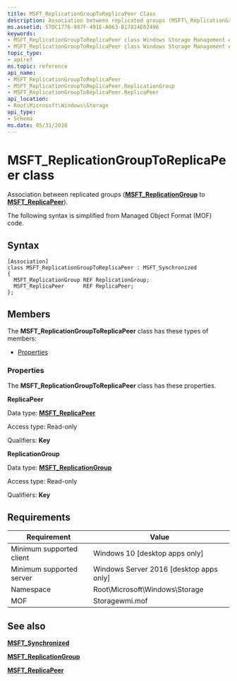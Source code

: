 ```yaml
---
title: MSFT_ReplicationGroupToReplicaPeer Class
description: Association between replicated groups (MSFT\_ReplicationGroup to MSFT\_ReplicaPeer).
ms.assetid: 57DC1776-987F-491E-A063-B17824E02496
keywords:
- MSFT_ReplicationGroupToReplicaPeer class Windows Storage Management API
- MSFT_ReplicationGroupToReplicaPeer class Windows Storage Management API , described
topic_type:
- apiref
ms.topic: reference
api_name:
- MSFT_ReplicationGroupToReplicaPeer
- MSFT_ReplicationGroupToReplicaPeer.ReplicationGroup
- MSFT_ReplicationGroupToReplicaPeer.ReplicaPeer
api_location:
- Root\Microsoft\Windows\Storage
api_type:
- Schema
ms.date: 05/31/2018
---
```


# MSFT\_ReplicationGroupToReplicaPeer class

Association between replicated groups ([**MSFT\_ReplicationGroup**](msft-replicationgroup.md) to [**MSFT\_ReplicaPeer**](msft-replicapeer.md)).

The following syntax is simplified from Managed Object Format (MOF) code.

## Syntax

``` syntax
[Association]
class MSFT_ReplicationGroupToReplicaPeer : MSFT_Synchronized
{
  MSFT_ReplicationGroup REF ReplicationGroup;
  MSFT_ReplicaPeer      REF ReplicaPeer;
};
```

## Members

The **MSFT\_ReplicationGroupToReplicaPeer** class has these types of members:

-   [Properties](#properties)

### Properties

The **MSFT\_ReplicationGroupToReplicaPeer** class has these properties.

 

**ReplicaPeer**
   

Data type: **[**MSFT\_ReplicaPeer**](msft-replicapeer.md)**
 

Access type: Read-only
 

Qualifiers: **Key**
 

 

**ReplicationGroup**
   

Data type: **[**MSFT\_ReplicationGroup**](msft-replicationgroup.md)**
 

Access type: Read-only
 

Qualifiers: **Key**
 

 

## Requirements



| Requirement | Value |
|-------------------------------------|-------------------------------------------------------------------------------------------|
| Minimum supported client | Windows 10 \[desktop apps only\]                                               |
| Minimum supported server | Windows Server 2016 \[desktop apps only\]                                      |
| Namespace                | Root\\Microsoft\\Windows\\Storage                                              |
| MOF                      |  Storagewmi.mof  |



## See also

 

[**MSFT\_Synchronized**](msft-synchronized.md)
 

[**MSFT\_ReplicationGroup**](msft-replicationgroup.md)
 

[**MSFT\_ReplicaPeer**](msft-replicapeer.md)
 

 

 





